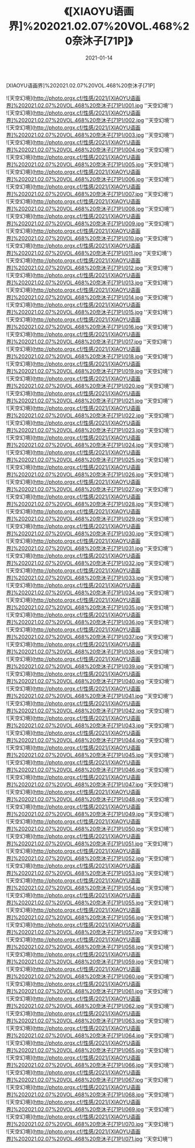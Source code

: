 ﻿---
layout: post
title: 《[XIAOYU语画界]%202021.02.07%20VOL.468%20奈沐子[71P]》
date: 2021-01-14
img: http://photo.orgx.cf/性感/2021/[XIAOYU语画界]%202021.02.07%20VOL.468%20奈沐子[71P]/000.jpg
tags: [美女,性感,泳衣]
---

[XIAOYU语画界]%202021.02.07%20VOL.468%20奈沐子[71P]



![天空幻境](http://photo.orgx.cf/性感/2021/[XIAOYU语画界]%202021.02.07%20VOL.468%20奈沐子[71P]/001.jpg ''天空幻境'')<br>
![天空幻境](http://photo.orgx.cf/性感/2021/[XIAOYU语画界]%202021.02.07%20VOL.468%20奈沐子[71P]/002.jpg ''天空幻境'')<br>
![天空幻境](http://photo.orgx.cf/性感/2021/[XIAOYU语画界]%202021.02.07%20VOL.468%20奈沐子[71P]/003.jpg ''天空幻境'')<br>
![天空幻境](http://photo.orgx.cf/性感/2021/[XIAOYU语画界]%202021.02.07%20VOL.468%20奈沐子[71P]/004.jpg ''天空幻境'')<br>
![天空幻境](http://photo.orgx.cf/性感/2021/[XIAOYU语画界]%202021.02.07%20VOL.468%20奈沐子[71P]/005.jpg ''天空幻境'')<br>
![天空幻境](http://photo.orgx.cf/性感/2021/[XIAOYU语画界]%202021.02.07%20VOL.468%20奈沐子[71P]/006.jpg ''天空幻境'')<br>
![天空幻境](http://photo.orgx.cf/性感/2021/[XIAOYU语画界]%202021.02.07%20VOL.468%20奈沐子[71P]/007.jpg ''天空幻境'')<br>
![天空幻境](http://photo.orgx.cf/性感/2021/[XIAOYU语画界]%202021.02.07%20VOL.468%20奈沐子[71P]/008.jpg ''天空幻境'')<br>
![天空幻境](http://photo.orgx.cf/性感/2021/[XIAOYU语画界]%202021.02.07%20VOL.468%20奈沐子[71P]/009.jpg ''天空幻境'')<br>
![天空幻境](http://photo.orgx.cf/性感/2021/[XIAOYU语画界]%202021.02.07%20VOL.468%20奈沐子[71P]/010.jpg ''天空幻境'')<br>
![天空幻境](http://photo.orgx.cf/性感/2021/[XIAOYU语画界]%202021.02.07%20VOL.468%20奈沐子[71P]/011.jpg ''天空幻境'')<br>
![天空幻境](http://photo.orgx.cf/性感/2021/[XIAOYU语画界]%202021.02.07%20VOL.468%20奈沐子[71P]/012.jpg ''天空幻境'')<br>
![天空幻境](http://photo.orgx.cf/性感/2021/[XIAOYU语画界]%202021.02.07%20VOL.468%20奈沐子[71P]/013.jpg ''天空幻境'')<br>
![天空幻境](http://photo.orgx.cf/性感/2021/[XIAOYU语画界]%202021.02.07%20VOL.468%20奈沐子[71P]/014.jpg ''天空幻境'')<br>
![天空幻境](http://photo.orgx.cf/性感/2021/[XIAOYU语画界]%202021.02.07%20VOL.468%20奈沐子[71P]/015.jpg ''天空幻境'')<br>
![天空幻境](http://photo.orgx.cf/性感/2021/[XIAOYU语画界]%202021.02.07%20VOL.468%20奈沐子[71P]/016.jpg ''天空幻境'')<br>
![天空幻境](http://photo.orgx.cf/性感/2021/[XIAOYU语画界]%202021.02.07%20VOL.468%20奈沐子[71P]/017.jpg ''天空幻境'')<br>
![天空幻境](http://photo.orgx.cf/性感/2021/[XIAOYU语画界]%202021.02.07%20VOL.468%20奈沐子[71P]/018.jpg ''天空幻境'')<br>
![天空幻境](http://photo.orgx.cf/性感/2021/[XIAOYU语画界]%202021.02.07%20VOL.468%20奈沐子[71P]/019.jpg ''天空幻境'')<br>
![天空幻境](http://photo.orgx.cf/性感/2021/[XIAOYU语画界]%202021.02.07%20VOL.468%20奈沐子[71P]/020.jpg ''天空幻境'')<br>
![天空幻境](http://photo.orgx.cf/性感/2021/[XIAOYU语画界]%202021.02.07%20VOL.468%20奈沐子[71P]/021.jpg ''天空幻境'')<br>
![天空幻境](http://photo.orgx.cf/性感/2021/[XIAOYU语画界]%202021.02.07%20VOL.468%20奈沐子[71P]/022.jpg ''天空幻境'')<br>
![天空幻境](http://photo.orgx.cf/性感/2021/[XIAOYU语画界]%202021.02.07%20VOL.468%20奈沐子[71P]/023.jpg ''天空幻境'')<br>
![天空幻境](http://photo.orgx.cf/性感/2021/[XIAOYU语画界]%202021.02.07%20VOL.468%20奈沐子[71P]/024.jpg ''天空幻境'')<br>
![天空幻境](http://photo.orgx.cf/性感/2021/[XIAOYU语画界]%202021.02.07%20VOL.468%20奈沐子[71P]/025.jpg ''天空幻境'')<br>
![天空幻境](http://photo.orgx.cf/性感/2021/[XIAOYU语画界]%202021.02.07%20VOL.468%20奈沐子[71P]/026.jpg ''天空幻境'')<br>
![天空幻境](http://photo.orgx.cf/性感/2021/[XIAOYU语画界]%202021.02.07%20VOL.468%20奈沐子[71P]/027.jpg ''天空幻境'')<br>
![天空幻境](http://photo.orgx.cf/性感/2021/[XIAOYU语画界]%202021.02.07%20VOL.468%20奈沐子[71P]/028.jpg ''天空幻境'')<br>
![天空幻境](http://photo.orgx.cf/性感/2021/[XIAOYU语画界]%202021.02.07%20VOL.468%20奈沐子[71P]/029.jpg ''天空幻境'')<br>
![天空幻境](http://photo.orgx.cf/性感/2021/[XIAOYU语画界]%202021.02.07%20VOL.468%20奈沐子[71P]/030.jpg ''天空幻境'')<br>
![天空幻境](http://photo.orgx.cf/性感/2021/[XIAOYU语画界]%202021.02.07%20VOL.468%20奈沐子[71P]/031.jpg ''天空幻境'')<br>
![天空幻境](http://photo.orgx.cf/性感/2021/[XIAOYU语画界]%202021.02.07%20VOL.468%20奈沐子[71P]/032.jpg ''天空幻境'')<br>
![天空幻境](http://photo.orgx.cf/性感/2021/[XIAOYU语画界]%202021.02.07%20VOL.468%20奈沐子[71P]/033.jpg ''天空幻境'')<br>
![天空幻境](http://photo.orgx.cf/性感/2021/[XIAOYU语画界]%202021.02.07%20VOL.468%20奈沐子[71P]/034.jpg ''天空幻境'')<br>
![天空幻境](http://photo.orgx.cf/性感/2021/[XIAOYU语画界]%202021.02.07%20VOL.468%20奈沐子[71P]/035.jpg ''天空幻境'')<br>
![天空幻境](http://photo.orgx.cf/性感/2021/[XIAOYU语画界]%202021.02.07%20VOL.468%20奈沐子[71P]/036.jpg ''天空幻境'')<br>
![天空幻境](http://photo.orgx.cf/性感/2021/[XIAOYU语画界]%202021.02.07%20VOL.468%20奈沐子[71P]/037.jpg ''天空幻境'')<br>
![天空幻境](http://photo.orgx.cf/性感/2021/[XIAOYU语画界]%202021.02.07%20VOL.468%20奈沐子[71P]/038.jpg ''天空幻境'')<br>
![天空幻境](http://photo.orgx.cf/性感/2021/[XIAOYU语画界]%202021.02.07%20VOL.468%20奈沐子[71P]/039.jpg ''天空幻境'')<br>
![天空幻境](http://photo.orgx.cf/性感/2021/[XIAOYU语画界]%202021.02.07%20VOL.468%20奈沐子[71P]/040.jpg ''天空幻境'')<br>
![天空幻境](http://photo.orgx.cf/性感/2021/[XIAOYU语画界]%202021.02.07%20VOL.468%20奈沐子[71P]/041.jpg ''天空幻境'')<br>
![天空幻境](http://photo.orgx.cf/性感/2021/[XIAOYU语画界]%202021.02.07%20VOL.468%20奈沐子[71P]/042.jpg ''天空幻境'')<br>
![天空幻境](http://photo.orgx.cf/性感/2021/[XIAOYU语画界]%202021.02.07%20VOL.468%20奈沐子[71P]/043.jpg ''天空幻境'')<br>
![天空幻境](http://photo.orgx.cf/性感/2021/[XIAOYU语画界]%202021.02.07%20VOL.468%20奈沐子[71P]/044.jpg ''天空幻境'')<br>
![天空幻境](http://photo.orgx.cf/性感/2021/[XIAOYU语画界]%202021.02.07%20VOL.468%20奈沐子[71P]/045.jpg ''天空幻境'')<br>
![天空幻境](http://photo.orgx.cf/性感/2021/[XIAOYU语画界]%202021.02.07%20VOL.468%20奈沐子[71P]/046.jpg ''天空幻境'')<br>
![天空幻境](http://photo.orgx.cf/性感/2021/[XIAOYU语画界]%202021.02.07%20VOL.468%20奈沐子[71P]/047.jpg ''天空幻境'')<br>
![天空幻境](http://photo.orgx.cf/性感/2021/[XIAOYU语画界]%202021.02.07%20VOL.468%20奈沐子[71P]/048.jpg ''天空幻境'')<br>
![天空幻境](http://photo.orgx.cf/性感/2021/[XIAOYU语画界]%202021.02.07%20VOL.468%20奈沐子[71P]/049.jpg ''天空幻境'')<br>
![天空幻境](http://photo.orgx.cf/性感/2021/[XIAOYU语画界]%202021.02.07%20VOL.468%20奈沐子[71P]/050.jpg ''天空幻境'')<br>
![天空幻境](http://photo.orgx.cf/性感/2021/[XIAOYU语画界]%202021.02.07%20VOL.468%20奈沐子[71P]/051.jpg ''天空幻境'')<br>
![天空幻境](http://photo.orgx.cf/性感/2021/[XIAOYU语画界]%202021.02.07%20VOL.468%20奈沐子[71P]/052.jpg ''天空幻境'')<br>
![天空幻境](http://photo.orgx.cf/性感/2021/[XIAOYU语画界]%202021.02.07%20VOL.468%20奈沐子[71P]/053.jpg ''天空幻境'')<br>
![天空幻境](http://photo.orgx.cf/性感/2021/[XIAOYU语画界]%202021.02.07%20VOL.468%20奈沐子[71P]/054.jpg ''天空幻境'')<br>
![天空幻境](http://photo.orgx.cf/性感/2021/[XIAOYU语画界]%202021.02.07%20VOL.468%20奈沐子[71P]/055.jpg ''天空幻境'')<br>
![天空幻境](http://photo.orgx.cf/性感/2021/[XIAOYU语画界]%202021.02.07%20VOL.468%20奈沐子[71P]/056.jpg ''天空幻境'')<br>
![天空幻境](http://photo.orgx.cf/性感/2021/[XIAOYU语画界]%202021.02.07%20VOL.468%20奈沐子[71P]/057.jpg ''天空幻境'')<br>
![天空幻境](http://photo.orgx.cf/性感/2021/[XIAOYU语画界]%202021.02.07%20VOL.468%20奈沐子[71P]/058.jpg ''天空幻境'')<br>
![天空幻境](http://photo.orgx.cf/性感/2021/[XIAOYU语画界]%202021.02.07%20VOL.468%20奈沐子[71P]/059.jpg ''天空幻境'')<br>
![天空幻境](http://photo.orgx.cf/性感/2021/[XIAOYU语画界]%202021.02.07%20VOL.468%20奈沐子[71P]/060.jpg ''天空幻境'')<br>
![天空幻境](http://photo.orgx.cf/性感/2021/[XIAOYU语画界]%202021.02.07%20VOL.468%20奈沐子[71P]/061.jpg ''天空幻境'')<br>
![天空幻境](http://photo.orgx.cf/性感/2021/[XIAOYU语画界]%202021.02.07%20VOL.468%20奈沐子[71P]/062.jpg ''天空幻境'')<br>
![天空幻境](http://photo.orgx.cf/性感/2021/[XIAOYU语画界]%202021.02.07%20VOL.468%20奈沐子[71P]/063.jpg ''天空幻境'')<br>
![天空幻境](http://photo.orgx.cf/性感/2021/[XIAOYU语画界]%202021.02.07%20VOL.468%20奈沐子[71P]/064.jpg ''天空幻境'')<br>
![天空幻境](http://photo.orgx.cf/性感/2021/[XIAOYU语画界]%202021.02.07%20VOL.468%20奈沐子[71P]/065.jpg ''天空幻境'')<br>
![天空幻境](http://photo.orgx.cf/性感/2021/[XIAOYU语画界]%202021.02.07%20VOL.468%20奈沐子[71P]/066.jpg ''天空幻境'')<br>
![天空幻境](http://photo.orgx.cf/性感/2021/[XIAOYU语画界]%202021.02.07%20VOL.468%20奈沐子[71P]/067.jpg ''天空幻境'')<br>
![天空幻境](http://photo.orgx.cf/性感/2021/[XIAOYU语画界]%202021.02.07%20VOL.468%20奈沐子[71P]/068.jpg ''天空幻境'')<br>
![天空幻境](http://photo.orgx.cf/性感/2021/[XIAOYU语画界]%202021.02.07%20VOL.468%20奈沐子[71P]/069.jpg ''天空幻境'')<br>
![天空幻境](http://photo.orgx.cf/性感/2021/[XIAOYU语画界]%202021.02.07%20VOL.468%20奈沐子[71P]/070.jpg ''天空幻境'')<br>
![天空幻境](http://photo.orgx.cf/性感/2021/[XIAOYU语画界]%202021.02.07%20VOL.468%20奈沐子[71P]/071.jpg ''天空幻境'')<br>